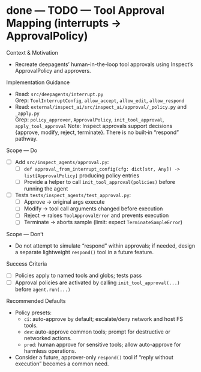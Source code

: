 # done — TODO — Tool Approval Mapping (interrupts → ApprovalPolicy)

Context & Motivation
- Recreate deepagents’ human-in-the-loop tool approvals using Inspect’s ApprovalPolicy and approvers.

Implementation Guidance
- Read: `src/deepagents/interrupt.py`  
  Grep: `ToolInterruptConfig`, `allow_accept`, `allow_edit`, `allow_respond`
- Read: `external/inspect_ai/src/inspect_ai/approval/_policy.py` and `_apply.py`  
  Grep: `policy_approver`, `ApprovalPolicy`, `init_tool_approval`, `apply_tool_approval`
  Note: Inspect approvals support decisions {approve, modify, reject, terminate}. There is no built‑in “respond” pathway.

Scope — Do
- [ ] Add `src/inspect_agents/approval.py`:
  - [ ] `def approval_from_interrupt_config(cfg: dict[str, Any]) -> list[ApprovalPolicy]` producing policy entries
  - [ ] Provide a helper to call `init_tool_approval(policies)` before running the agent
- [ ] Tests `tests/inspect_agents/test_approval.py`:
  - [ ] Approve → original args execute
  - [ ] Modify → tool call arguments changed before execution
  - [ ] Reject → raises `ToolApprovalError` and prevents execution
  - [ ] Terminate → aborts sample (limit: expect `TerminateSampleError`)

Scope — Don’t
- Do not attempt to simulate “respond” within approvals; if needed, design a separate lightweight `respond()` tool in a future feature.

Success Criteria
- [ ] Policies apply to named tools and globs; tests pass
- [ ] Approval policies are activated by calling `init_tool_approval(...)` before `agent.run(...)`

Recommended Defaults
- Policy presets:
  - `ci`: auto-approve by default; escalate/deny network and host FS tools.
  - `dev`: auto-approve common tools; prompt for destructive or networked actions.
  - `prod`: human approve for sensitive tools; allow auto-approve for harmless operations.
- Consider a future, approver-only `respond()` tool if “reply without execution” becomes a common need.
